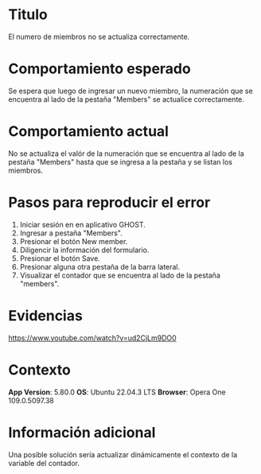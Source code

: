 # Titulo
El numero de miembros no se actualiza correctamente.

# Comportamiento esperado
Se espera que luego de ingresar un nuevo miembro, la numeración que se encuentra al lado de la pestaña "Members" se actualice correctamente.

# Comportamiento actual
No se actualiza el valór de la numeración que se encuentra al lado de la pestaña "Members" hasta que se ingresa a la pestaña y se listan los miembros.

# Pasos para reproducir el error
1. Iniciar sesión en en aplicativo GHOST.
2. Ingresar a pestaña "Members".
3. Presionar el botón New member.
4. Diligencir la información del formulario.
5. Presionar el botón Save.
6. Presionar alguna otra pestaña de la barra lateral.
7. Visualizar el contador que se encuentra al lado de la pestaña "members".


# Evidencias

https://www.youtube.com/watch?v=ud2CjLm9DO0

# Contexto

**App Version**: 5.80.0
**OS**: Ubuntu 22.04.3 LTS
**Browser**: Opera One 109.0.5097.38

# Información adicional
Una posible solución sería actualizar dinámicamente el contexto de la variable del contador.